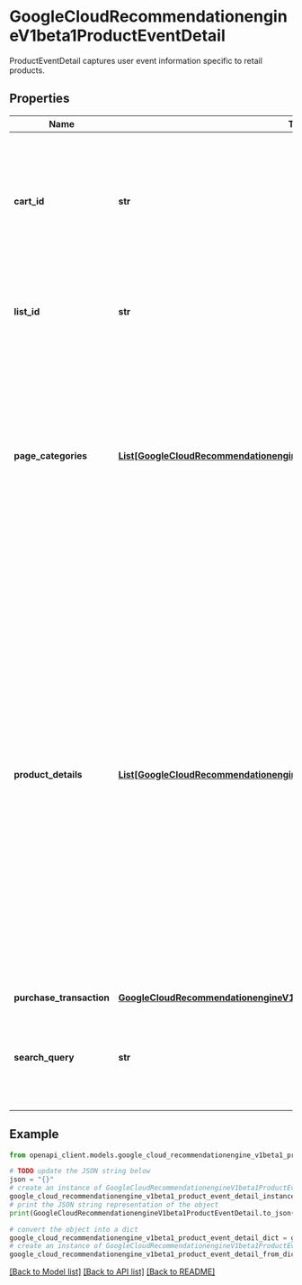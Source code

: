 # GoogleCloudRecommendationengineV1beta1ProductEventDetail

ProductEventDetail captures user event information specific to retail products.

## Properties

Name | Type | Description | Notes
------------ | ------------- | ------------- | -------------
**cart_id** | **str** | Optional. The id or name of the associated shopping cart. This id is used to associate multiple items added or present in the cart before purchase. This can only be set for &#x60;add-to-cart&#x60;, &#x60;remove-from-cart&#x60;, &#x60;checkout-start&#x60;, &#x60;purchase-complete&#x60;, or &#x60;shopping-cart-page-view&#x60; events. | [optional] 
**list_id** | **str** | Required for &#x60;add-to-list&#x60; and &#x60;remove-from-list&#x60; events. The id or name of the list that the item is being added to or removed from. Other event types should not set this field. | [optional] 
**page_categories** | [**List[GoogleCloudRecommendationengineV1beta1CatalogItemCategoryHierarchy]**](GoogleCloudRecommendationengineV1beta1CatalogItemCategoryHierarchy.md) | Required for &#x60;category-page-view&#x60; events. At least one of search_query or page_categories is required for &#x60;search&#x60; events. Other event types should not set this field. The categories associated with a category page. Category pages include special pages such as sales or promotions. For instance, a special sale page may have the category hierarchy: categories : [\&quot;Sales\&quot;, \&quot;2017 Black Friday Deals\&quot;]. | [optional] 
**product_details** | [**List[GoogleCloudRecommendationengineV1beta1ProductDetail]**](GoogleCloudRecommendationengineV1beta1ProductDetail.md) | The main product details related to the event. This field is required for the following event types: * &#x60;add-to-cart&#x60; * &#x60;add-to-list&#x60; * &#x60;checkout-start&#x60; * &#x60;detail-page-view&#x60; * &#x60;purchase-complete&#x60; * &#x60;refund&#x60; * &#x60;remove-from-cart&#x60; * &#x60;remove-from-list&#x60; This field is optional for the following event types: * &#x60;page-visit&#x60; * &#x60;shopping-cart-page-view&#x60; - note that &#39;product_details&#39; should be set for this unless the shopping cart is empty. * &#x60;search&#x60; (highly encouraged) In a &#x60;search&#x60; event, this field represents the products returned to the end user on the current page (the end user may have not finished broswing the whole page yet). When a new page is returned to the end user, after pagination/filtering/ordering even for the same query, a new SEARCH event with different product_details is desired. The end user may have not finished broswing the whole page yet. This field is not allowed for the following event types: * &#x60;category-page-view&#x60; * &#x60;home-page-view&#x60; | [optional] 
**purchase_transaction** | [**GoogleCloudRecommendationengineV1beta1PurchaseTransaction**](GoogleCloudRecommendationengineV1beta1PurchaseTransaction.md) |  | [optional] 
**search_query** | **str** | At least one of search_query or page_categories is required for &#x60;search&#x60; events. Other event types should not set this field. The user&#39;s search query as UTF-8 encoded text with a length limit of 5 KiB. | [optional] 

## Example

```python
from openapi_client.models.google_cloud_recommendationengine_v1beta1_product_event_detail import GoogleCloudRecommendationengineV1beta1ProductEventDetail

# TODO update the JSON string below
json = "{}"
# create an instance of GoogleCloudRecommendationengineV1beta1ProductEventDetail from a JSON string
google_cloud_recommendationengine_v1beta1_product_event_detail_instance = GoogleCloudRecommendationengineV1beta1ProductEventDetail.from_json(json)
# print the JSON string representation of the object
print(GoogleCloudRecommendationengineV1beta1ProductEventDetail.to_json())

# convert the object into a dict
google_cloud_recommendationengine_v1beta1_product_event_detail_dict = google_cloud_recommendationengine_v1beta1_product_event_detail_instance.to_dict()
# create an instance of GoogleCloudRecommendationengineV1beta1ProductEventDetail from a dict
google_cloud_recommendationengine_v1beta1_product_event_detail_from_dict = GoogleCloudRecommendationengineV1beta1ProductEventDetail.from_dict(google_cloud_recommendationengine_v1beta1_product_event_detail_dict)
```
[[Back to Model list]](../README.md#documentation-for-models) [[Back to API list]](../README.md#documentation-for-api-endpoints) [[Back to README]](../README.md)


